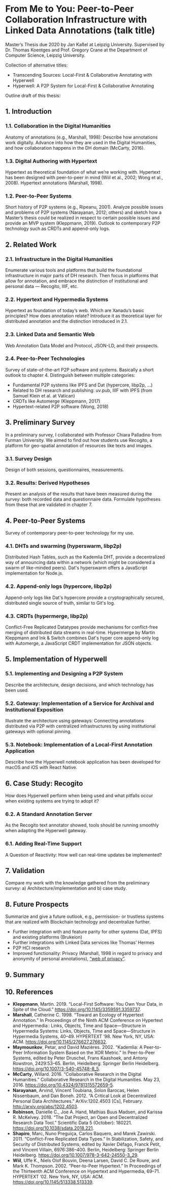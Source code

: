 # From Me to You: Peer-to-Peer Collaboration Infrastructure with Linked Data Annotations (talk title)


Master’s Thesis due 2020 by Jan Kaßel at Leipzig University. Supervised by Dr. Thomas Koentges and Prof. Gregory Crane at the Department of Computer Science, Leipzig University.

Collection of alternative titles:
* Transcending Sources: Local-First & Collaborative Annotating with Hyperwell
* Hyperwell: A P2P System for Local-First & Collaborative Annotating

Outline draft of this thesis:

## 1. Introduction

### 1.1. Collaboration in the Digital Humanities
Anatomy of annotations (e.g., Marshall, 1998): Describe how annotations work digitally. Advance into how they are used in the Digital Humanities, and how collaboration happens in the DH domain (McCarty, 2016).

### 1.3. Digital Authoring with Hypertext
Hypertext as theoretical foundation of what we’re working with. Hypertext has been designed with peer-to-peer in mind (Wiil et al., 2002; Wong et al., 2008). Hypertext annotations (Marshall, 1998).

### 1.2. Peer-to-Peer Systems
Short history of P2P systems (e.g., Ripeanu, 2001). Analyze possible issues and problems of P2P systems (Narayanan, 2012; others) and sketch how a Master’s thesis could be realized in respect to certain possible issues and provide an MVP system (Kleppmann, 2019). Outlook to contemporary P2P technology such as CRDTs and append-only logs.


## 2. Related Work

### 2.1. Infrastructure in the Digital Humanities
Enumerate various tools and platforms that build the foundational infrastructure in major parts of DH research. Then focus in platforms that allow for annotation, and embrace the distinction of institutional and personal data — Recogito, IIIF, etc.

### 2.2. Hypertext and Hypermedia Systems
Hypertext as foundation of today’s web. Which are Xanadu’s basic principles? How does annotation relate? Introduce it as theoretical layer for distributed annotation and the distinction introduced in 2.1.

### 2.3. Linked Data and Semantic Web
Web Annotation Data Model and Protocol, JSON-LD, and their prospects.

### 2.4. Peer-to-Peer Technologies
Survey of state-of-the-art P2P software and systems. Basically a short outlook to chapter 4. Distinguish between multiple categories:
* Fundamental P2P systems like IPFS and Dat (hypercore, libp2p, …)
* Related to DH research and publishing: uv.pub, IIIF with IPFS (from Samuel Klein et al. at Vatican)
* CRDTs like Automerge (Kleppmann, 2017)
* Hypertext-related P2P software (Wong, 2018)

## 3. Preliminary Survey
In a preliminary survey, I collaborated with Professor Chiara Palladino from Furman University. We aimed to find out how students use Recogito, a platform for geo-spatial annotation of resources like texts and images.

### 3.1. Survey Design
Design of both sessions, questionnaires, measurements.

### 3.2. Results: Derived Hypotheses
Present an analysis of the results that have been measured during the survey: both recorded data and questionnaire data. Formulate hypotheses from these that are validated in chapter 7.


## 4. Peer-to-Peer Systems
Survey of contemporary peer-to-peer technology for my use.

### 4.1. DHTs and swarming (hyperswarm, libp2p)
Distributed Hash Tables, such as the Kademlia DHT, provide a decentralized way of announcing data within a network (which might be considered a swarm of like-minded peers). Dat's hyperswarm offers a JavaScript implementation for Node.js.

### 4.2. Append-only logs (hypercore, libp2p)
Append-only logs like Dat's hypercore provide a cryptographically secured, distributed single source of truth, similar to Git's log.

### 4.3. CRDTs (hypermerge, libp2p)
Conflict-Free Replicated Datatypes provide mechanisms for conflict-free merging of distributed data streams in real-time. Hypermerge by Martin Kleppmann and Ink & Switch combines Dat's hyper core append-only log with Automerge, a JavaScript CRDT implementation for JSON objects.


## 5. Implementation of Hyperwell

### 5.1. Implementing and Designing a P2P System
Describe the architecture, design decisions, and which technology has been used.

### 5.2. Gateway: Implementation of a Service for Archival and Institutional Exposition
Illustrate the architecture using gateways: Connecting annotations distributed via P2P with centralized infrastructures by using institutional gateways with optional pinning.

### 5.3. Notebook: Implementation of a Local-First Annotation Application
Describe how the Hyperwell notebook application has been developed for macOS and iOS with React Native.


## 6. Case Study: Recogito
How does Hyperwell perform when being used and what pitfalls occur when existing systems are trying to adopt it?

### 6.2. A Standard Annotation Server 
As the Recogito text annotator showed, tools should be running smoothly when adapting the Hyperwell gateway.

### 6.1. Adding Real-Time Support
A Question of Reactivity: How well can real-time updates be implemented?


## 7. Validation
Compare my work with the knowledge gathered from the preliminary survey: a) Architecture/implementation and b) case study.


## 8. Future Prospects
Summarize and give a future outlook, e.g., permission- or trustless systems that are realized with Blockchain technology and decentralize further.
* Further integration with and feature parity for other systems (Dat, IPFS) and existing platforms (Brukeion)
* Further integrations with Linked Data services like Thomas’ Hermes
* P2P HCI research
* Improved functionality: Privacy (Marshall, 1998 in regard to privacy and anonymity of personal annotations), [“web of privacy”](https://blog.datproject.org/2016/12/12/reader-privacy-on-the-p2p-web/).


## 9. Summary


## 10. References
* **Kleppmann**, Martin. 2019. “Local-First Software: You Own Your Data, in Spite of the Cloud.” https://doi.org/10.1145/3359591.3359737.
* **Marshall**, Catherine C. 1998. “Toward an Ecology of Hypertext Annotation.” In Proceedings of the Ninth ACM Conference on Hypertext and Hypermedia : Links, Objects, Time and Space—Structure in Hypermedia Systems: Links, Objects, Time and Space—Structure in Hypermedia Systems, 40–49. HYPERTEXT ’98. New York, NY, USA: ACM. https://doi.org/10.1145/276627.276632.
* **Maymounkov**, Petar, and David Mazières. 2002. “Kademlia: A Peer-to-Peer Information System Based on the XOR Metric.” In Peer-to-Peer Systems, edited by Peter Druschel, Frans Kaashoek, and Antony Rowstron, 2429:53–65. Berlin, Heidelberg: Springer Berlin Heidelberg. https://doi.org/10.1007/3-540-45748-8_5.
* **McCarty**, Willard. 2016. “Collaborative Research in the Digital Humanities.” Collaborative Research in the Digital Humanities. May 23, 2016. https://doi.org/10.4324/9781315572659-5.
* **Narayanan**, Arvind, Vincent Toubiana, Solon Barocas, Helen Nissenbaum, and Dan Boneh. 2012. “A Critical Look at Decentralized Personal Data Architectures.” ArXiv:1202.4503 [Cs], February. http://arxiv.org/abs/1202.4503.
* **Robinson**, Danielle C., Joe A. Hand, Mathias Buus Madsen, and Karissa R. McKelvey. 2018. “The Dat Project, an Open and Decentralized Research Data Tool.” Scientific Data 5 (October): 180221. https://doi.org/10.1038/sdata.2018.221.
* **Shapiro**, Marc, Nuno Preguiça, Carlos Baquero, and Marek Zawirski. 2011. “Conflict-Free Replicated Data Types.” In Stabilization, Safety, and Security of Distributed Systems, edited by Xavier Défago, Franck Petit, and Vincent Villain, 6976:386–400. Berlin, Heidelberg: Springer Berlin Heidelberg. https://doi.org/10.1007/978-3-642-24550-3_29.
* **Wiil**, Uffe K., Niels Olof Bouvin, Deena Larsen, David C. De Roure, and Mark K. Thompson. 2002. “Peer-to-Peer Hypertext.” In Proceedings of the Thirteenth ACM Conference on Hypertext and Hypermedia, 69–71. HYPERTEXT ’02. New York, NY, USA: ACM. https://doi.org/10.1145/513338.513339.
